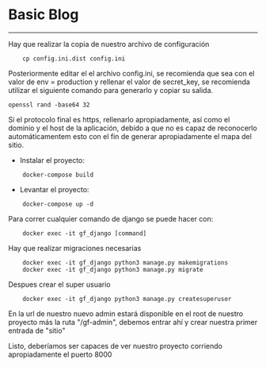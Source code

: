 # Basic Blog
------------------------------------------------------------------------------

Hay que realizar la copia de nuestro archivo de configuración

```
	cp config.ini.dist config.ini
```

Posteriormente editar el el archivo config.ini, se recomienda que sea con el valor de env = production y rellenar el valor de secret_key, se recomienda utilizar el siguiente comando para generarlo y copiar su salida.

```
openssl rand -base64 32
```

Si el protocolo final es https, rellenarlo apropiadamente, así como el dominio y el host de la aplicación, debido a que no es capaz de reconocerlo automáticamentem esto con el fin de generar apropiadamente el mapa del sitio.

- Instalar el proyecto:
```
	docker-compose build
```

- Levantar el proyecto:
```
	docker-compose up -d
```

Para correr cualquier comando de django se puede hacer con:

```
	docker exec -it gf_django [command]
```

Hay que realizar migraciones necesarias

```
	docker exec -it gf_django python3 manage.py makemigrations
	docker exec -it gf_django python3 manage.py migrate
```

Despues crear el super usuario
```
	docker exec -it gf_django python3 manage.py createsuperuser
```

En la url de nuestro nuevo admin estará disponible en el root de nuestro proyecto más la ruta "/gf-admin", debemos entrar ahí y crear nuestra primer entrada de "sitio"

Listo, deberíamos ser capaces de ver nuestro proyecto corriendo apropiadamente el puerto 8000
